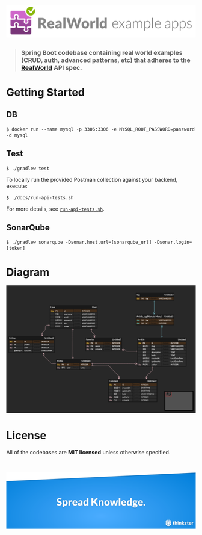 # ![RealWorld Example App](./docs/images/realworld-dual-mode.png)

> ### Spring Boot codebase containing real world examples (CRUD, auth, advanced patterns, etc) that adheres to the [RealWorld](https://github.com/gothinkster/realworld-example-apps) API spec.

# Getting Started

## DB

```shell
$ docker run --name mysql -p 3306:3306 -e MYSQL_ROOT_PASSWORD=password -d mysql
```

## Test

```shell
$ ./gradlew test
```

To locally run the provided Postman collection against your backend, execute:

```shell
$ ./docs/run-api-tests.sh
```

For more details, see [`run-api-tests.sh`](docs/run-api-tests.sh).

## SonarQube

```shell
$ ./gradlew sonarqube -Dsonar.host.url=[sonarqube_url] -Dsonar.login=[token]
```

# Diagram

![diagram](docs/images/diagram.png)

# License

All of the codebases are **MIT licensed** unless otherwise specified.

<br />

[![Brought to you by Thinkster](docs/images/end.png)](https://thinkster.io)

